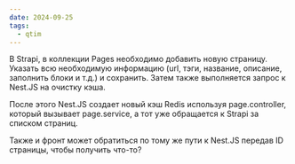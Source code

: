 ```yaml
---
date: 2024-09-25
tags:
  - qtim
---
```

В Strapi, в коллекции Pages необходимо добавить новую страницу. Указать всю необходимую информацию (url, тэги, название, описание, заполнить блоки и т.д.) и сохранить. Затем также выполняется запрос к Nest.JS на очистку кэша.

После этого Nest.JS создает новый кэш Redis используя page.controller, который вызывает page.service, а тот уже обращается к Strapi за списком страниц.

Также и фронт может обратиться по тому же пути к Nest.JS передав ID страницы, чтобы получить что-то?